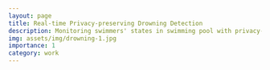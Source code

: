 ```yaml
---
layout: page
title: Real-time Privacy-preserving Drowning Detection
description: Monitoring swimmers' states in swimming pool with privacy-preserved scanning sonars.
img: assets/img/drowning-1.jpg
importance: 1
category: work
---
```

